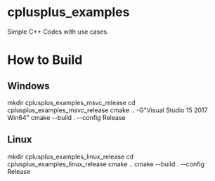 # cplusplus_examples
Simple C++ Codes with use cases.

# How to Build

## Windows

  mkdir cplusplus_examples_msvc_release
  cd cplusplus_examples_msvc_release
  cmake .. -G"Visual Studio 15 2017 Win64"
  cmake --build . --config Release

## Linux

  mkdir cplusplus_examples_linux_release
  cd cplusplus_examples_linux_release
  cmake .. 
  cmake --build . --config Release
